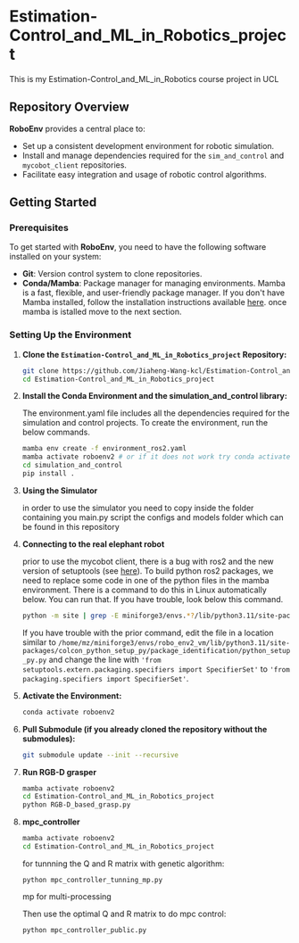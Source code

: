 # Estimation-Control_and_ML_in_Robotics_project

This is my Estimation-Control_and_ML_in_Robotics course project in UCL
## Repository Overview

**RoboEnv** provides a central place to:
- Set up a consistent development environment for robotic simulation.
- Install and manage dependencies required for the `sim_and_control` and `mycobot_client` repositories.
- Facilitate easy integration and usage of robotic control algorithms.

## Getting Started

### Prerequisites

To get started with **RoboEnv**, you need to have the following software installed on your system:

- **Git**: Version control system to clone repositories.
- **Conda/Mamba**: Package manager for managing environments. Mamba is a fast, flexible, and user-friendly package manager. If you don't have Mamba installed, follow the installation instructions available [here](https://github.com/conda-forge/miniforge). once mamba is istalled move to the next section.

### Setting Up the Environment

1. **Clone the `Estimation-Control_and_ML_in_Robotics_project` Repository:**

   ```bash
   git clone https://github.com/Jiaheng-Wang-kcl/Estimation-Control_and_ML_in_Robotics_project.git
   cd Estimation-Control_and_ML_in_Robotics_project
   ```

2.  **Install the Conda Environment and the simulation_and_control library:**

    The environment.yaml file includes all the dependencies required for the simulation and control projects. To create the environment, run the below commands.
    ```bash
    mamba env create -f environment_ros2.yaml
    mamba activate roboenv2 # or if it does not work try conda activate roboenv2
    cd simulation_and_control
    pip install .
    ```

3.  **Using the Simulator**
    
    in order to use the simulator you need to copy inside the folder containing you main.py script the configs and models folder which can be found in this repository

4.  **Connecting to the real elephant robot**  
    
    prior to use the mycobot client, there is a bug with ros2 and the new version of setuptools (see [here](https://github.com/colcon/colcon-python-setup-py/issues/41)). To build python ros2 packages, we need to replace some code in one of the python files in the mamba environment. There is a command to do this in Linux automatically below. You can run that. If you have trouble, look below this command.
    
    ```bash
    python -m site | grep -E miniforge3/envs.*?/lib/python3.11/site-packages | sed "s:,::g; s:\s::g; s:'::g" | awk '{print $1"/colcon_python_setup_py/package_identification/python_setup_py.py"}' | xargs sed -i -e "s/'from setuptools.extern.packaging.specifiers import SpecifierSet'/'from packaging.specifiers import SpecifierSet'/g"
    ```

    If you have trouble with the prior command, edit the file in a location similar to `/home/mz/miniforge3/envs/robo_env2_vm/lib/python3.11/site-packages/colcon_python_setup_py/package_identification/python_setup_py.py` and change the line with `'from setuptools.extern.packaging.specifiers import SpecifierSet'` to `'from packaging.specifiers import SpecifierSet'`.

5. **Activate the Environment:**
    ```bash
    conda activate roboenv2
    ```

6. **Pull Submodule (if you already cloned the repository without the submodules):**
    ```bash
    git submodule update --init --recursive
    ```

7. **Run RGB-D grasper**
    ```bash
    mamba activate roboenv2
    cd Estimation-Control_and_ML_in_Robotics_project
    python RGB-D_based_grasp.py 
    ```

8. **mpc_controller**
    ```bash
    mamba activate roboenv2
    cd Estimation-Control_and_ML_in_Robotics_project
    ```

    for tunnning the Q and R matrix with genetic algorithm:
    ```
    python mpc_controller_tunning_mp.py
    ```
    mp for multi-processing

    Then use the optimal Q and R matrix to do mpc control:
    ```
    python mpc_controller_public.py
    ```